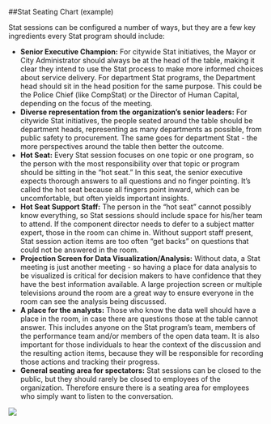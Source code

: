 ##Stat Seating Chart (example)

Stat sessions can be configured a number of ways, but they are a few key ingredients every Stat program should include:

* **Senior Executive Champion:** For citywide Stat initiatives, the Mayor or City Administrator should always be at the head of the table, making it clear they intend to use the Stat process to make more informed choices about service delivery. For department Stat programs, the Department head should sit in the head position for the same purpose. This could be the Police Chief (like CompStat) or the Director of Human Capital, depending on the focus of the meeting. 
* **Diverse representation from the organization’s senior leaders:** For citywide Stat initiatives, the people seated around the table should be department heads, representing as many departments as possible, from public safety to procurement. The same goes for department Stat - the more perspectives around the table then better the outcome. 
* **Hot Seat:** Every Stat session focuses on one topic or one program, so the person with the most responsibility over that topic or program should be sitting in the “hot seat.” In this seat, the senior executive expects thorough answers to all questions and no finger pointing. It’s called the hot seat because all fingers point inward, which can be uncomfortable, but often yields important insights. 
* **Hot Seat Support Staff:** The person in the “hot seat” cannot possibly know everything, so Stat sessions should include space for his/her team to attend. If the component director needs to defer to a subject matter expert, those in the room can chime in. Without support staff present, Stat session action items are too often “get backs” on questions that could not be answered in the room. 
* **Projection Screen for Data Visualization/Analysis:** Without data, a Stat meeting is just another meeting - so having a place for data analysis to be visualized is critical for decision makers to have confidence that they have the best information available. A large projection screen or multiple televisions around the room are a great way to ensure everyone in the room can see the analysis being discussed. 
* **A place for the analysts:** Those who know the data well should have a place in the room, in case there are questions those at the table cannot answer. This includes anyone on the Stat program’s team, members of the performance team and/or members of the open data team. It is also important for those individuals to hear the context of the discussion and the resulting action items, because they will be responsible for recording those actions and tracking their progress. 
* **General seating area for spectators:** Stat sessions can be closed to the public, but they should rarely be closed to employees of the organization. Therefore ensure there is a seating area for employees who simply want to listen to the conversation. 

<img src="https://raw.githubusercontent.com/govex/performance-management-getting-started/master/Pics/Stat%20Seating%20chart.png">
